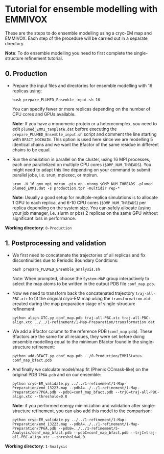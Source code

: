 # Tutorial for ensemble modelling with EMMIVOX
These are the steps to do ensemble modelling using a cryo-EM map and EMMIVOX.
Each step of the procedure will be carried out in a separate directory.

**Note**: To do ensemble modelling you need to first complete the single-structure refinement tutorial.

## 0. Production 

   * Prepare the input files and directories for ensemble modelling with 16 replicas using:

     `bash prepare_PLUMED_Ensemble_input.sh 16`

     You can specify fewer or more replicas depending on the number of CPU cores and GPUs available.

     **Note**: If you have a monomeric protein or a heterocomplex, you need to edit `plumed_EMMI_template.dat` before executing the `prepare_PLUMED_Ensemble_input.sh` script
               and comment the line starting with `BFACT_NOCHAIN`. This option is used here since we are modelling 5 identical chains and
               we want the Bfactor of the same residue in different chains to be equal.

   * Run the simulation in parallel on the cluster, using 16 MPI processes, each one parallelized on multiple CPU cores (`$OMP_NUM_THREADS`).
     You might need to adapt this line depending on your command to submit parallel jobs, i.e. srun, mpiexec, or mpirun.

     `srun -N 16 gmx_mpi mdrun -pin on -ntomp $OMP_NUM_THREADS -plumed plumed_EMMI.dat -s production.tpr -multidir rep-*`

     **Note**: Usually a good setup for multiple-replica simulations is to allocate 1 GPU to each replica, and 6-10 CPU cores (`$OMP_NUM_THREADS`) per replica depending on the system size. You can safely allocate (using your job manager, i.e. slurm or pbs) 2 replicas on the same GPU without significant loss in performance.  

**Working directory**: `0-Production` 

## 1. Postprocessing and validation 

   * We first need to concatenate the trajectories of all replicas and fix discontinuities due to Periodic Boundary Conditions:

     `bash prepare_PLUMED_Ensemble_analysis.sh`

     Note: When prompted, choose the `System-MAP` group interactively to select the map atoms to be written in the output PDB file `conf_map.pdb`.

   * Now we need to transform back the concatenated trajectory `traj-all-PBC.xtc` to fit the original cryo-EM map 
     using the `transformation.dat` created during the map preparation stage of single-structure refinement:

     `python align-XTC.py conf_map.pdb traj-all-PBC.xtc traj-all-PBC-align.xtc ../../1-refinement/1-Map-Preparation/transformation.dat` 

   * We add a Bfactor column to the reference PDB (`conf_map.pdb`). These Bfactors are the
     same for all residues, they were set before doing ensemble modelling equal to the minimum Bfactor found in the single-structure refinement:

     `python add-BFACT.py conf_map.pdb ../0-Production/EMMIStatus conf_map_bfact.pdb`

   * And finally we calculate model/map fit (Phenix CCmask-like) on the original PDB `7P6A.pdb` and on our ensemble:

     `python cryo-EM_validate.py ../../1-refinement/1-Map-Preparation/emd_13223.map --pdbA=../../1-refinement/1-Map-Preparation/7P6A.pdb --pdbC=conf_map_bfact.pdb --trjC=traj-all-PBC-align.xtc --threshold=0.0`

     **Note**: if you performed energy minimization and validation after single-structure refinement, you can also add this model to the comparison:

     `python cryo-EM_validate.py ../../1-refinement/1-Map-Preparation/emd_13223.map --pdbA=../../1-refinement/1-Map-Preparation/7P6A.pdb --pdbB=../../1-refinement/5-Analysis/conf_map_bfact.pdb --pdbC=conf_map_bfact.pdb --trjC=traj-all-PBC-align.xtc --threshold=0.0`

**Working directory**: `1-Analysis`
